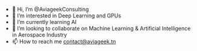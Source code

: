 - 👋 Hi, I’m @AviageekConsulting
- 👀 I’m interested in Deep Learning and GPUs
- 🌱 I’m currently learning AI
- 💞️ I’m looking to collaborate on Machine Learning & Artificial Intelligence in Aerospace Industry
- 📫 How to reach me contact@aviageek.tn
